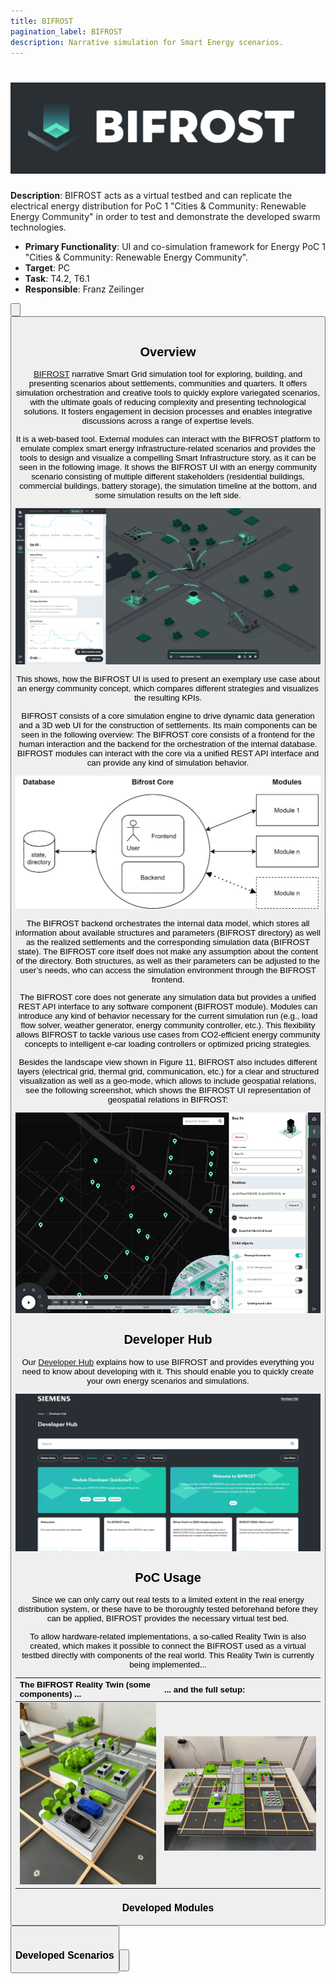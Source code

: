 ```yaml
---
title: BIFROST
pagination_label: BIFROST
description: Narrative simulation for Smart Energy scenarios.
---
```


# ![BIFROST Logo](BIFROST_Logo.png)

**Description**: BIFROST acts as a virtual testbed and can replicate the electrical energy distribution for PoC 1 "Cities & Community: Renewable Energy Community" in order to test and demonstrate the developed swarm technologies. 
* **Primary Functionality**: UI and co-simulation framework for Energy PoC 1 "Cities & Community: Renewable Energy Community".
* **Target**: PC
* **Task**: T4.2, T6.1
* **Responsible**: Franz Zeilinger

<Button label="🔗 Repository for the developed BIFROST modules" link="https://github.com/openswarm-eu/bifrost-openswarm-modules" block /><br />
<Button label="🔗 Repository for the developed BIFROST scenarios" link="https://github.com/openswarm-eu/bifrost-openswarm-scenarios" block /><br />

## Overview

[BIFROST](https://bifrost.siemens.com/) narrative Smart Grid simulation tool for exploring, building, and presenting scenarios about settlements, communities and quarters. It offers simulation orchestration and creative tools to quickly explore variegated scenarios, with the ultimate goals of reducing complexity and presenting technological solutions. It fosters engagement in decision processes and enables integrative discussions across a range of expertise levels.

It is a web-based tool. External modules can interact with the BIFROST platform to emulate complex smart energy infrastructure-related scenarios and provides the tools to design and visualize a compelling Smart Infrastructure story, as it can be seen in the following image. It shows the BIFROST UI with an energy community scenario consisting of multiple different stakeholders (residential buildings, commercial buildings, battery storage), the simulation timeline at the bottom, and some simulation results on the left side.

![BIFROST Story Telling](BIFROST_StoryTelling.png)

This shows, how the BIFROST UI is used to present an exemplary use case about an energy community concept, which compares different strategies and visualizes the resulting KPIs.

BIFROST consists of a core simulation engine to drive dynamic data generation and a 3D web UI for the construction of settlements. Its main components can be seen in the following overview: The BIFROST core consists of a frontend for the human interaction and the backend for the orchestration of the internal database. BIFROST modules can interact with the core via a unified REST API interface and can provide any kind of simulation behavior.

![BIFROST Main Components](BIFROST_MainComponents.JPG)

The BIFROST backend orchestrates the internal data model, which stores all information about available structures and parameters (BIFROST directory) as well as the realized settlements and the corresponding simulation data (BIFROST state). The BIFROST core itself does not make any assumption about the content of the directory. Both structures, as well as their parameters can be adjusted to the user’s needs, who can access the simulation environment through the BIFROST frontend.

The BIFROST core does not generate any simulation data but provides a unified REST API interface to any software component (BIFROST module). Modules can introduce any kind of behavior necessary for the current simulation run (e.g., load flow solver, weather generator, energy community controller, etc.). This flexibility allows BIFROST to tackle various use cases from CO2-efficient energy community concepts to intelligent e-car loading controllers or optimized pricing strategies.

Besides the landscape view shown in Figure 11, BIFROST also includes different layers (electrical grid, thermal grid, communication, etc.) for a clear and structured visualization as well as a geo-mode, which allows to include geospatial relations, see the following screenshot, which shows the BIFROST UI representation of geospatial relations in BIFROST:

![BIFROST GEO](BIFROST_GEO.JPG)

## Developer Hub

Our [Developer Hub](https://bifrost.siemens.com/en/developer-hub) explains how to use BIFROST and provides everything you need to know about developing with it. This should enable you to quickly create your own energy scenarios and simulations.

![Developer Hub](DeveloperHub.png)

## PoC Usage

Since we can only carry out real tests to a limited extent in the real energy distribution system, or these have to be thoroughly tested beforehand before they can be applied, BIFROST provides the necessary virtual test bed.

To allow hardware-related implementations, a so-called Reality Twin is also created, which makes it possible to connect the BIFROST used as a virtual testbed directly with components of the real world.
This Reality Twin is currently being implemented...

| The BIFROST Reality Twin (some components) ... | ... and the full setup:                                 |
|:-------------------------------|:-------------------------------------------|
|![RealityTwin](RealityTwin.JPG) |![RealityTwin_Setup](RealityTwin_Setup.JPG) |

### Developed Modules

<Button label="🔗 Repository for the developed BIFROST modules" link="https://github.com/openswarm-eu/bifrost-openswarm-modules" block /><br />

### Developed Scenarios

<Button label="🔗 Repository for the developed BIFROST scenarios" link="https://github.com/openswarm-eu/bifrost-openswarm-scenarios" block /><br />

